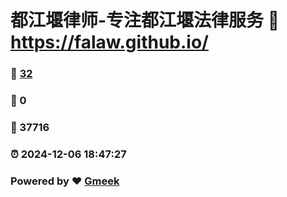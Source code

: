 # 都江堰律师-专注都江堰法律服务 :link: https://falaw.github.io/ 
### :page_facing_up: [32](https://falaw.github.io//tag.html) 
### :speech_balloon: 0 
### :hibiscus: 37716 
### :alarm_clock: 2024-12-06 18:47:27 
### Powered by :heart: [Gmeek](https://github.com/Meekdai/Gmeek)
